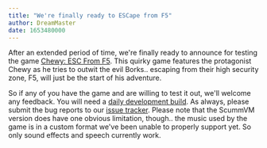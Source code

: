 ```yaml
---
title: "We're finally ready to ESCape from F5"
author: DreamMaster
date: 1653480000
---
```


After an extended period of time, we're finally ready to announce for testing the game [Chewy: ESC From F5](https://www.mobygames.com/game/chewy-esc-from-f5). This quirky game features the protagonist Chewy as he tries to outwit the evil Borks.. escaping from their high security zone, F5, will just be the start of his adventure.

So if any of you have the game and are willing to test it out, we'll welcome any feedback. You will need a [daily development build](https://buildbot.scummvm.org/#/snapshots). As always, please submit the bug reports to our [issue tracker](https://bugs.scummvm.org/). Please note that the ScummVM version does have one obvious limitation, though.. the music used by the game is in a custom format we've been unable to properly support yet. So only sound effects and speech currently work.
